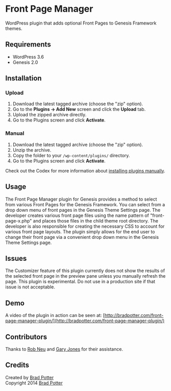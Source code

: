 # Front Page Manager

WordPress plugin that adds optional Front Pages to Genesis Framework themes.

## Requirements
 * WordPress 3.6
 * Genesis 2.0

## Installation

### Upload

1. Download the latest tagged archive (choose the "zip" option).
2. Go to the __Plugins -> Add New__ screen and click the __Upload__ tab.
3. Upload the zipped archive directly.
4. Go to the Plugins screen and click __Activate__.

### Manual

1. Download the latest tagged archive (choose the "zip" option).
2. Unzip the archive.
3. Copy the folder to your `/wp-content/plugins/` directory.
4. Go to the Plugins screen and click __Activate__.

Check out the Codex for more information about [installing plugins manually](http://codex.wordpress.org/Managing_Plugins#Manual_Plugin_Installation).

## Usage

The Front Page Manager plugin for Genesis provides a method to select from various Front Pages for the Genesis Framework. You can select from a drop down menu of front pages in the Genesis Theme Settings page. The developer creates various front page files using the name pattern of "front-page-x.php" and places those files in the child theme root directory. The developer is also responsible for creating the necessary CSS to account for various front page layouts. The plugin simply allows for the end user to change their front page via a convenient drop down menu in the Genesis Theme Settings page.

## Issues

The Customizer feature of this plugin currently does not show the results of the selected front page in the preview pane unless you manually refresh the page. This plugin is experimental. Do not use in a production site if that issue is not acceptable.

## Demo

A video of the plugin in action can be seen at: [http://bradpotter.com/front-page-manager-plugin/](http://bradpotter.com/front-page-manager-plugin/)

## Contributors

Thanks to [Rob Neu](https://twitter.com/rob_neu) and [Gary Jones](https://twitter.com/garyj) for their assistance.

## Credits

Created by [Brad Potter](https://twitter.com/bradleypotter)  
Copyright 2014 [Brad Potter](http://bradpotter.com/)
